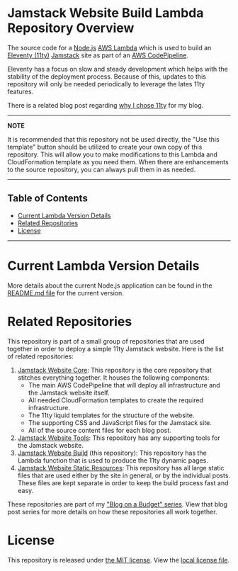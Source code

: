 # Jamstack Website Build Lambda Repository Overview

The source code for a [Node.js](https://nodejs.dev/en/) [AWS Lambda](https://aws.amazon.com/lambda/) which is used to build an [Eleventy (11ty)](https://www.11ty.dev) [Jamstack](https://jamstack.org) site as part of an [AWS CodePipeline](https://aws.amazon.com/codepipeline/).

Eleventy has a focus on slow and steady development which helps with the stability of the deployment process.  Because of this, updates to this repository will only be needed periodically to leverage the lates 11ty features.

There is a related blog post regarding [why I chose 11ty](https://nealgamradt.com/posts/2023/07/choosing-a-jamstack/index.html) for my blog.

---
**NOTE**

It is recommended that this repository not be used directly, the "Use this template" button should be utilized to create your own copy of this repository.  This will allow you to make modifications to this Lambda and CloudFormation template as you need them.  When there are enhancements to the source repository, you can always pull them in as needed.

---

## Table of Contents

- [Current Lambda Version Details](#current-lambda-version-details)
- [Related Repositories](#related-repositories)
- [License](#license)

---

# Current Lambda Version Details

More details about the current Node.js application can be found in the [README.md file](v1/README.md) for the current version.

# Related Repositories

This repository is part of a small group of repositories that are used together in order to deploy a simple 11ty Jamstack website.  Here is the list of related repositories:

1. [Jamstack Website Core](https://github.com/ngamradt/boilerplate-jamstack-website): This repository is the core repository that stitches everything together.  It houses the following components:
    - The main AWS CodePipeline that will deploy all infrastructure and the Jamstack website itself.
    - All needed CloudFormation templates to create the required infrastructure.
    - The 11ty liquid templates for the structure of the website.
    - The supporting CSS and JavaScript files for the Jamstack site.
    - All of the source content files for each blog post.
2. [Jamstack Website Tools](https://github.com/ngamradt/boilerplate-jamstack-website-tools): This repository has any supporting tools for the Jamstack website.
3. [Jamstack Website Build](https://github.com/ngamradt/boilerplate-jamstack-website-build) (this repository): This repository has the Lambda function that is used to produce the 11ty dynamic pages.
4. [Jamstack Website Static Resources](https://github.com/ngamradt/boilerplate-jamstack-website-static): This repository has all large static files that are used either by the site in general, or by the individual posts.  These files are kept separate in order to keep the build process fast and easy.

These repositories are part of my ["Blog on a Budget" series](https://nealgamradt.com/posts/2023/06/blog-on-a-budget-overview/index.html).  View that blog post series for more details on how these repositories all work together.

# License

This repository is released under [the MIT license](https://en.wikipedia.org/wiki/MIT_License).  View the [local license file](./LICENSE).